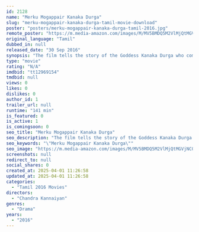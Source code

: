 ```yaml
---
id: 2128
name: "Merku Mogappair Kanaka Durga"
slug: "merku-mogappair-kanaka-durga-tamil-movie-download"
poster: "posters/merku-mogappair-kanaka-durga-tamil-2016.jpg"
remote_poster: "https://m.media-amazon.com/images/M/MV5BMDQ5M2VlMjQtMGVjNC00NTBjLWEwYTAtOGU3M2IxNDE1OWJhXkEyXkFqcGdeQXVyMTEzNzg0Mjkx._V1_SX300.jpg"
original_language: "Tamil"
dubbed_in: null
released_date: "30 Sep 2016"
synopsis: "The film tells the story of the Goddess Kanaka Durga who comes to earth to defeat evil and bring justice to the oppressed."
type: "movie"
rating: "N/A"
imdbid: "tt12969154"
tmdbid: null
views: 0
likes: 0
dislikes: 0
author_id: 1
trailer_url: null
runtime: "141 min"
is_featured: 0
is_active: 1
is_comingsoon: 0
seo_title: "Merku Mogappair Kanaka Durga"
seo_description: "The film tells the story of the Goddess Kanaka Durga who comes to earth to defeat evil and bring justice to the oppressed."
seo_keywords: "\"Merku Mogappair Kanaka Durga\""
seo_image: "https://m.media-amazon.com/images/M/MV5BMDQ5M2VlMjQtMGVjNC00NTBjLWEwYTAtOGU3M2IxNDE1OWJhXkEyXkFqcGdeQXVyMTEzNzg0Mjkx._V1_SX300.jpg"
screenshots: null
redirect_to: null
social_shares: 0
created_at: 2025-04-01 11:26:58
updated_at: 2025-04-01 11:26:58
categories:
  - "Tamil 2016 Movies"
directors:
  - "Chandra Kannaiyan"
genres:
  - "Drama"
years:
  - "2016"
---
```

